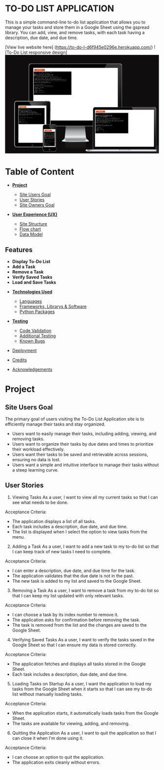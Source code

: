 # **TO-DO LIST APPLICATION**
This is a simple command-line to-do list application that allows you to manage your tasks and store them in a Google Sheet using the gspread library. You can add, view, and remove tasks, with each task having a description, due date, and due time.

[View live website here] (https://to-do-l-d6f945e0296e.herokuapp.com/)
![To-Do List responsive design] <img src="assets/images/am-i-responsive.png" alt="Picture of the application across different devices">


# Table of Content

* [**Project**](<#project>)
    * [Site Users Goal](<#site-users-goal>)
    * [User Stories](<#user-stories>)
    * [Site Owners Goal](<#site-owners-goal>)

* [**User Experience (UX)**](<#user-experience-ux>)
    * [Site Structure](<#site-structure>)
    * [Flow chart](<#flow-chart>)
    * [Data Model](<#data-model>)

## Features

- **Display To-Do List**
- **Add a Task**
- **Remove a Task**
- **Verify Saved Tasks**
- **Load and Save Tasks**

* [**Technologies Used**](<#technologies-used>)
    * [Languages](<#languages>)
    * [Frameworks, Librarys & Software](<#frameworks-libraries--software>)
    * [Python Packages](<#python-packages>)

* [**Testing**](<#testing>)
  * [Code Validation](<#code-validation>)
  * [Additional Testing](<#additional-testing>)
  * [Known Bugs](<#known-bugs>)
* [Deployment](<#deployment>)
* [Credits](<#credits>)
* [Acknowledgements](<#acknowledgements>)

# **Project**

## Site Users Goal
The primary goal of users visiting the To-Do List Application site is to efficiently manage their tasks and stay organized.
- Users want to easily manage their tasks, including adding, viewing, and removing tasks.
- Users want to organize their tasks by due dates and times to prioritize their workload effectively.
- Users want their tasks to be saved and retrievable across sessions, ensuring no data is lost.
- Users want a simple and intuitive interface to manage their tasks without a steep learning curve.
 

## User Stories
1. Viewing Tasks
As a user, I want to view all my current tasks so that I can see what needs to be done.

Acceptance Criteria:
* The application displays a list of all tasks.
* Each task includes a description, due date, and due time.
* The list is displayed when I select the option to view tasks from the menu.

2. Adding a Task
As a user, I want to add a new task to my to-do list so that I can keep track of new tasks I need to complete.

Acceptance Criteria:
* I can enter a description, due date, and due time for the task.
* The application validates that the due date is not in the past.
* The new task is added to my list and saved to the Google Sheet.

3. Removing a Task
As a user, I want to remove a task from my to-do list so that I can keep my list updated with only relevant tasks.

Acceptance Criteria:
* I can choose a task by its index number to remove it.
* The application asks for confirmation before removing the task.
* The task is removed from the list and the changes are saved to the Google Sheet.

4. Verifying Saved Tasks
As a user, I want to verify the tasks saved in the Google Sheet so that I can ensure my data is stored correctly.

Acceptance Criteria:
* The application fetches and displays all tasks stored in the Google Sheet.
* Each task includes a description, due date, and due time.

5. Loading Tasks on Startup
As a user, I want the application to load my tasks from the Google Sheet when it starts so that I can see my to-do list without manually loading tasks.

Acceptance Criteria:
* When the application starts, it automatically loads tasks from the Google Sheet.
* The tasks are available for viewing, adding, and removing.

6. Quitting the Application
As a user, I want to quit the application so that I can close it when I'm done using it.

Acceptance Criteria:
* I can choose an option to quit the application.
* The application exits cleanly without errors.